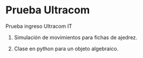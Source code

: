# Prueba Ultracom
 Prueba ingreso Ultracom IT

1) Simulación de movimientos para fichas de ajedrez.

2) Clase en python para un objeto algebraico.